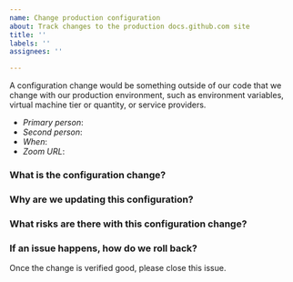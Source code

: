 ```yaml
---
name: Change production configuration
about: Track changes to the production docs.github.com site
title: ''
labels: ''
assignees: ''

---
```


A configuration change would be something outside of our code that we change with our production environment, such as environment variables, virtual machine tier or quantity, or service providers.

- _Primary person_:
- _Second person_:
- _When_:
- _Zoom URL_:

### What is the configuration change?

### Why are we updating this configuration?

### What risks are there with this configuration change?

### If an issue happens, how do we roll back?

Once the change is verified good, please close this issue.
